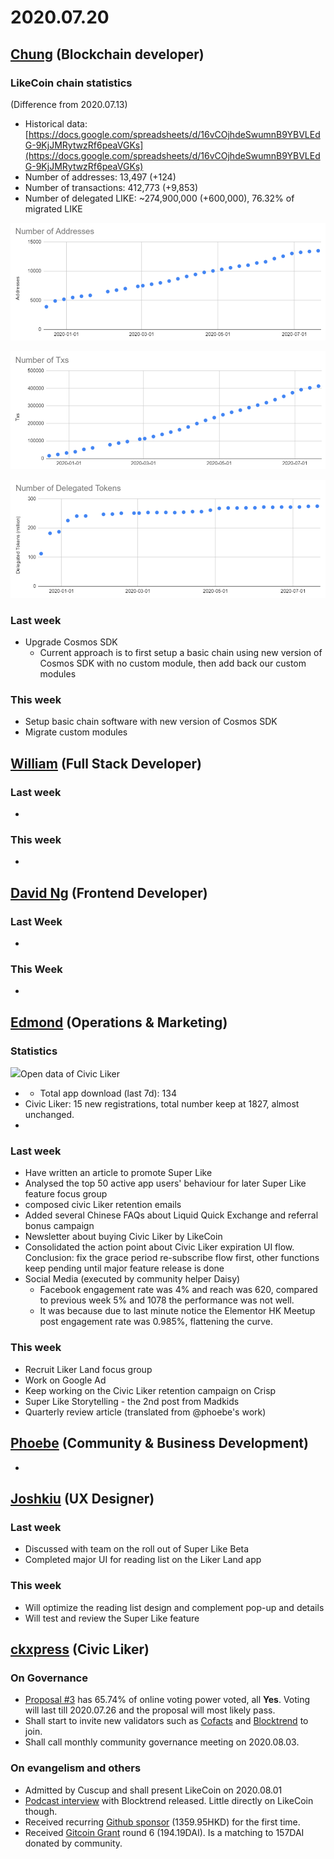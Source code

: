 # 2020.07.20

## ​[Chung](https://like.co/chungwu) \(Blockchain developer\) <a id="chung-blockchain-developer"></a>

### LikeCoin chain statistics <a id="likecoin-chain-statistics"></a>

\(Difference from 2020.07.13\)

* Historical data: [https://docs.google.com/spreadsheets/d/16vCOjhdeSwumnB9YBVLEdG-9KjJMRytwzRf6peaVGKs](https://docs.google.com/spreadsheets/d/16vCOjhdeSwumnB9YBVLEdG-9KjJMRytwzRf6peaVGKs)​
* Number of addresses: 13,497 \(+124\)
* Number of transactions: 412,773 \(+9,853\)
* Number of delegated LIKE: ~274,900,000 \(+600,000\), 76.32% of migrated LIKE

![](../.gitbook/assets/image%20%2882%29.png)

![](../.gitbook/assets/image%20%2881%29.png)

![](../.gitbook/assets/image%20%2883%29.png)

### Last week <a id="last-week"></a>

* Upgrade Cosmos SDK
  * Current approach is to first setup a basic chain using new version of Cosmos SDK with no custom module, then add back our custom modules

### This week <a id="this-week"></a>

* Setup basic chain software with new version of Cosmos SDK
* Migrate custom modules

## ​[William](https://like.co/williamchong007) \(Full Stack Developer\) <a id="william-full-stack-developer"></a>

### Last week <a id="last-week-1"></a>

* 
### This week <a id="this-week-1"></a>

* 
## ​[David Ng](https://github.com/nwingt) \(Frontend Developer\) <a id="david-ng-frontend-developer"></a>

### Last Week <a id="last-week-2"></a>

* 
### **This Week** <a id="this-week-2"></a>

* 
## **​**[**Edmond**](https://like.co/edmondyu) **\(Operations & Marketing\)** <a id="edmond-operations-and-marketing"></a>

### **Statistics** <a id="statistics"></a>

![](https://gblobscdn.gitbook.com/assets%2F-LL4mdaVjNgL6A1--PV0%2F-MC4d6c4rL4hRSFtYdLP%2F-MC4do3a97dAFf-mVtth%2Fimage.png?alt=media&token=ab8759f2-4b56-4f78-8c63-9353995bfaa1)Open data of Civic Liker

* * Total app download \(last 7d\): 134
* Civic Liker: 15 new registrations, total number keep at 1827, almost unchanged.
* 

### **Last week** <a id="last-week-3"></a>

* Have written an article to promote Super Like
* Analysed the top 50 active app users' behaviour for later Super Like feature focus group
* composed civic Liker retention emails
* Added several Chinese FAQs about Liquid Quick Exchange and referral bonus campaign
* Newsletter about buying Civic Liker by LikeCoin 
* Consolidated the action point about Civic Liker expiration UI flow.  Conclusion: fix the grace period re-subscribe flow first, other functions keep pending until major feature release is done
* Social Media \(executed by community helper Daisy\)
  * Facebook engagement rate was 4% and reach was 620, compared to previous week 5% and 1078 the performance was not well.
  * It was because due to last minute notice the Elementor HK Meetup post engagement rate was 0.985%, flattening the curve.

### This week <a id="this-week-3"></a>

* Recruit Liker Land focus group
* Work on Google Ad
* Keep working on the Civic Liker retention campaign on Crisp
* Super Like Storytelling - the 2nd post from Madkids
* Quarterly review article \(translated from @phoebe's work\)



## ​[Phoebe](https://like.co/phoebe_fb) \(Community & Business Development\) <a id="fbf6"></a>

* 
## ​[Joshkiu](https://like.co/joshkiu) \(UX Designer\) <a id="joshkiu-ux-designer"></a>

### Last week <a id="last-week-4"></a>

* Discussed with team on the roll out of Super Like Beta
* Completed major UI for reading list on the Liker Land app

### This week <a id="this-week-4"></a>

* Will optimize the reading list design and complement pop-up and details
* Will test and review the Super Like feature

## ​[ckxpress](https://like.co/ckxpress) \(Civic Liker\) <a id="fbf6-1"></a>

### **On Governance**

* [Proposal \#3](https://likecoin.bigdipper.live/proposals/3) has 65.74% of online voting power voted, all **Yes**. Voting will last till 2020.07.26 and the proposal will most likely pass.
* Shall start to invite new validators such as [Cofacts](https://cofacts.g0v.tw/) and [Blocktrend](https://blocktrend.substack.com/) to join.
* Shall call monthly community governance meeting on 2020.08.03.

### On evangelism and others

* Admitted by Cuscup and shall present LikeCoin on 2020.08.01
* [Podcast interview](https://blocktrend.substack.com/p/-ft--2e4) with Blocktrend released. Little directly on LikeCoin though.
* Received recurring [Github sponsor](https://github.com/sponsors/likecoin) \(1359.95HKD\) for the first time.
* Received [Gitcoin Grant](https://gitcoin.co/grants/634/likecoin-republic-of-liker-land) round 6 \(194.19DAI\). Is a matching to 157DAI donated by community.

